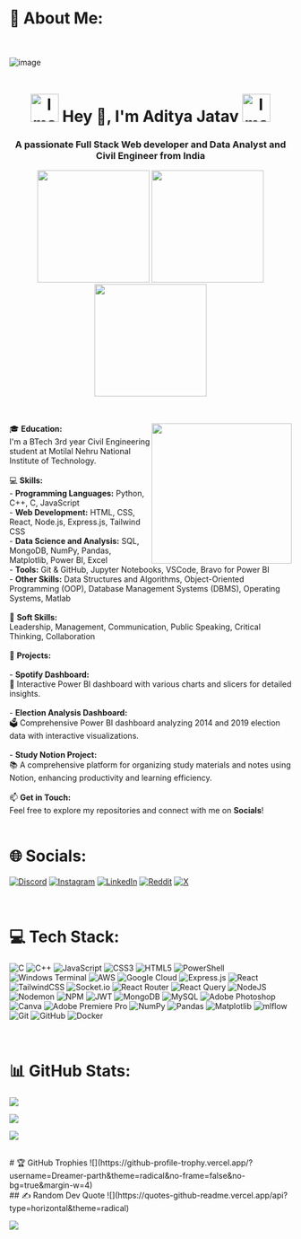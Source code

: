#  💫 About Me: <br/><br/>
![image](https://github.com/user-attachments/assets/2dae72d1-c3b3-4a5f-b159-09bc28c4c64d)
<br>
<h1 align="center" style="margin: 0 auto;">
  <br> 
  <img src="https://user-images.githubusercontent.com/74038190/213844263-a8897a51-32f4-4b3b-b5c2-e1528b89f6f3.png" height="50" width="50" alt="Image">
  Hey 👋, I'm Aditya Jatav  
  <img src="https://user-images.githubusercontent.com/74038190/213844263-a8897a51-32f4-4b3b-b5c2-e1528b89f6f3.png" height="50" width="50" alt="Image">
  <br>
</h1>

<h3 align="center">A passionate Full Stack Web developer and Data Analyst and Civil Engineer from India</h3>
<div align="center" style="margin: 0 auto;">
 <img src="https://user-images.githubusercontent.com/74038190/213866269-5d00981c-7c98-46d7-8a8e-16f462f15227.gif" width="200" height="200" >
 <img src="https://user-images.githubusercontent.com/74038190/213866269-5d00981c-7c98-46d7-8a8e-16f462f15227.gif" width="200" height="200" >
 <img src="https://user-images.githubusercontent.com/74038190/213866269-5d00981c-7c98-46d7-8a8e-16f462f15227.gif" width="200" height="200" >
</div>

<br><br>
<img src="https://camo.githubusercontent.com/8a9c7f854df987a0b488caf7b4ca6fb56e368e1a0b85602574da94c19d1c2d2e/68747470733a2f2f70687973696373677572756b756c2e66696c65732e776f726470726573732e636f6d2f323031392f30322f6368617261637465722d312e676966" align="right" height="250" width ="250">🎓 **Education:**  <br> I'm a BTech 3rd year Civil Engineering student at Motilal Nehru National Institute of Technology.<br><br> 💻 **Skills:**  <br>- **Programming Languages:** Python, C++, C, JavaScript<br>- **Web Development:** HTML, CSS, React, Node.js, Express.js, Tailwind CSS<br>- **Data Science and Analysis:** SQL, MongoDB, NumPy, Pandas, Matplotlib, Power BI, Excel<br>- **Tools:** Git & GitHub, Jupyter Notebooks, VSCode, Bravo for Power BI<br>- **Other Skills:** Data Structures and Algorithms, Object-Oriented Programming (OOP), Database Management Systems (DBMS), Operating Systems, Matlab<br><br>🌟 **Soft Skills:**  <br>Leadership, Management, Communication, Public Speaking, Critical Thinking, Collaboration<br><br>🔭 **Projects:**<br><br>- **Spotify Dashboard:**  <br>  🎵 Interactive Power BI dashboard with various charts and slicers for detailed insights.<br><br>- **Election Analysis Dashboard:**  <br>  🗳️ Comprehensive Power BI dashboard analyzing 2014 and 2019 election data with interactive visualizations.<br><br>- **Study Notion Project:**  <br>  📚 A comprehensive platform for organizing study materials and notes using Notion, enhancing productivity and learning efficiency.<br><br>📫 **Get in Touch:**  <br>Feel free to explore my repositories and connect with me on **Socials**!<br><br>

# 🌐 Socials:
[![Discord](https://img.shields.io/badge/Discord-%237289DA.svg?logo=discord&logoColor=white)](https://discord.gg/c6nsmuHc) [![Instagram](https://img.shields.io/badge/Instagram-%23E4405F.svg?logo=Instagram&logoColor=white)](https://instagram.com/aditya_adi_19) [![LinkedIn](https://img.shields.io/badge/LinkedIn-%230077B5.svg?logo=linkedin&logoColor=white)](https://linkedin.com/in/aditya-jatav) [![Reddit](https://img.shields.io/badge/Reddit-%23FF4500.svg?logo=Reddit&logoColor=white)](https://reddit.com/user/Hot-Smell-668) [![X](https://img.shields.io/badge/X-black.svg?logo=X&logoColor=white)](https://x.com/adityaj67755567) 

<br>

# 💻 Tech Stack:
![C](https://img.shields.io/badge/c-%2300599C.svg?style=for-the-badge&logo=c&logoColor=white) ![C++](https://img.shields.io/badge/c++-%2300599C.svg?style=for-the-badge&logo=c%2B%2B&logoColor=white) ![JavaScript](https://img.shields.io/badge/javascript-%23323330.svg?style=for-the-badge&logo=javascript&logoColor=%23F7DF1E) ![CSS3](https://img.shields.io/badge/css3-%231572B6.svg?style=for-the-badge&logo=css3&logoColor=white) ![HTML5](https://img.shields.io/badge/html5-%23E34F26.svg?style=for-the-badge&logo=html5&logoColor=white) ![PowerShell](https://img.shields.io/badge/PowerShell-%235391FE.svg?style=for-the-badge&logo=powershell&logoColor=white) ![Windows Terminal](https://img.shields.io/badge/Windows%20Terminal-%234D4D4D.svg?style=for-the-badge&logo=windows-terminal&logoColor=white) ![AWS](https://img.shields.io/badge/AWS-%23FF9900.svg?style=for-the-badge&logo=amazon-aws&logoColor=white) ![Google Cloud](https://img.shields.io/badge/GoogleCloud-%234285F4.svg?style=for-the-badge&logo=google-cloud&logoColor=white) ![Express.js](https://img.shields.io/badge/express.js-%23404d59.svg?style=for-the-badge&logo=express&logoColor=%2361DAFB) ![React](https://img.shields.io/badge/react-%2320232a.svg?style=for-the-badge&logo=react&logoColor=%2361DAFB) ![TailwindCSS](https://img.shields.io/badge/tailwindcss-%2338B2AC.svg?style=for-the-badge&logo=tailwind-css&logoColor=white) ![Socket.io](https://img.shields.io/badge/Socket.io-black?style=for-the-badge&logo=socket.io&badgeColor=010101) ![React Router](https://img.shields.io/badge/React_Router-CA4245?style=for-the-badge&logo=react-router&logoColor=white) ![React Query](https://img.shields.io/badge/-React%20Query-FF4154?style=for-the-badge&logo=react%20query&logoColor=white) ![NodeJS](https://img.shields.io/badge/node.js-6DA55F?style=for-the-badge&logo=node.js&logoColor=white) ![Nodemon](https://img.shields.io/badge/NODEMON-%23323330.svg?style=for-the-badge&logo=nodemon&logoColor=%BBDEAD) ![NPM](https://img.shields.io/badge/NPM-%23CB3837.svg?style=for-the-badge&logo=npm&logoColor=white) ![JWT](https://img.shields.io/badge/JWT-black?style=for-the-badge&logo=JSON%20web%20tokens) ![MongoDB](https://img.shields.io/badge/MongoDB-%234ea94b.svg?style=for-the-badge&logo=mongodb&logoColor=white) ![MySQL](https://img.shields.io/badge/mysql-4479A1.svg?style=for-the-badge&logo=mysql&logoColor=white) ![Adobe Photoshop](https://img.shields.io/badge/adobe%20photoshop-%2331A8FF.svg?style=for-the-badge&logo=adobe%20photoshop&logoColor=white) ![Canva](https://img.shields.io/badge/Canva-%2300C4CC.svg?style=for-the-badge&logo=Canva&logoColor=white) ![Adobe Premiere Pro](https://img.shields.io/badge/Adobe%20Premiere%20Pro-9999FF.svg?style=for-the-badge&logo=Adobe%20Premiere%20Pro&logoColor=white) ![NumPy](https://img.shields.io/badge/numpy-%23013243.svg?style=for-the-badge&logo=numpy&logoColor=white) ![Pandas](https://img.shields.io/badge/pandas-%23150458.svg?style=for-the-badge&logo=pandas&logoColor=white) ![Matplotlib](https://img.shields.io/badge/Matplotlib-%23ffffff.svg?style=for-the-badge&logo=Matplotlib&logoColor=black) ![mlflow](https://img.shields.io/badge/mlflow-%23d9ead3.svg?style=for-the-badge&logo=numpy&logoColor=blue) ![Git](https://img.shields.io/badge/git-%23F05033.svg?style=for-the-badge&logo=git&logoColor=white) ![GitHub](https://img.shields.io/badge/github-%23121011.svg?style=for-the-badge&logo=github&logoColor=white) ![Docker](https://img.shields.io/badge/docker-%230db7ed.svg?style=for-the-badge&logo=docker&logoColor=white)

<br>

# 📊 GitHub Stats:
![](https://github-readme-stats.vercel.app/api?username=Dreamer-parth&theme=dark&hide_border=false&include_all_commits=true&count_private=true)<br/>

![](https://github-readme-streak-stats.herokuapp.com/?user=Dreamer-parth&theme=dark&hide_border=false)<br/>

![](https://github-readme-stats.vercel.app/api/top-langs/?username=Dreamer-parth&theme=dark&hide_border=false&include_all_commits=true&count_private=true&layout=compact)

<br>
# 🏆 GitHub Trophies
![](https://github-profile-trophy.vercel.app/?username=Dreamer-parth&theme=radical&no-frame=false&no-bg=true&margin-w=4)


<br>
## ✍️ Random Dev Quote
![](https://quotes-github-readme.vercel.app/api?type=horizontal&theme=radical)


[![](https://visitcount.itsvg.in/api?id=Dreamer-parth&icon=0&color=0)](https://visitcount.itsvg.in)



